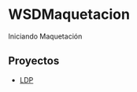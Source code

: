 # WSDMaquetacion
Iniciando Maquetación

## Proyectos

- [LDP](https://WSD-ADN.github.io/WSDMaquetacion\LPGcreating\portafolio-cv)
